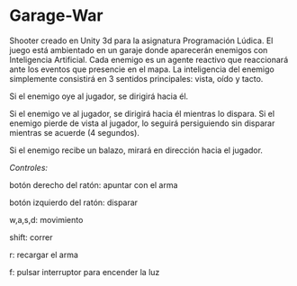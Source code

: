 # Garage-War

Shooter creado en Unity 3d para la asignatura Programación Lúdica. El juego está ambientado en un garaje donde aparecerán enemigos con Inteligencia Artificial. Cada enemigo es un agente reactivo que reaccionará ante los eventos que presencie en el mapa. La inteligencia del enemigo simplemente consistirá en 3 sentidos principales: vista, oído y tacto. 

Si el enemigo oye al jugador, se dirigirá hacia él.

Si el enemigo ve al jugador, se dirigirá hacia él mientras lo dispara. Si el enemigo pierde de vista al jugador, lo seguirá persiguiendo sin disparar mientras se acuerde (4 segundos).

Si el enemigo recibe un balazo, mirará en dirección hacia el jugador.


*Controles:*

botón derecho del ratón: apuntar con el arma

botón izquierdo del ratón: disparar

w,a,s,d: movimiento

shift: correr

r: recargar el arma

f: pulsar interruptor para encender la luz
